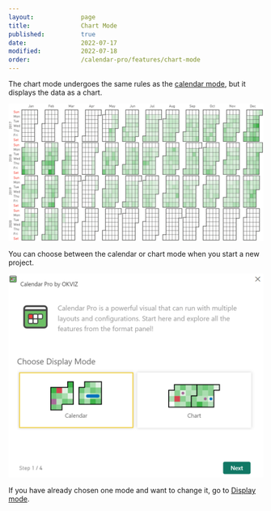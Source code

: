 ```yaml
---
layout:             page
title:              Chart Mode
published:          true
date:               2022-07-17
modified:           2022-07-18
order:              /calendar-pro/features/chart-mode
---
```


The chart mode undergoes the same rules as the [calendar mode](./calendar-systems.md), but it displays the data as a chart.

<img src="images/chart-mode.png" width="800" alt="The chart mode calendar in Calendar pro">

You can choose between the calendar or chart mode when you start a new project.

<img src="images/chart-calendar.png" width="800" alt="The chart or calendar mode calendar in Calendar pro">

If you have already chosen one mode and want to change it, go to [Display mode](../options/appearance/display-mode.md).